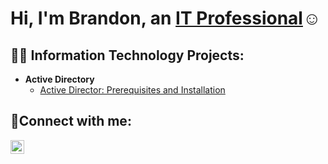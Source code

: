 <h1>Hi, I'm Brandon, an <a href="https://www.linkedin.com/in/brandon-toothman-b15660249/">IT Professional</a>☺</h1>

<h2>👨‍💻 Information Technology Projects:</h2>

- <b>Active Directory</b>
  - [Active Director: Prerequisites and Installation]()

<h2>🤳Connect with me:</h2>

[<img align="left" alt="Brandon | LinkedIn" width="22px" src="https://cdn.jsdelivr.net/npm/simple-icons@v3/icons/linkedin.svg" />][linkedin]

[linkedin]: https://www.linkedin.com/in/brandon-toothman-b15660249/
